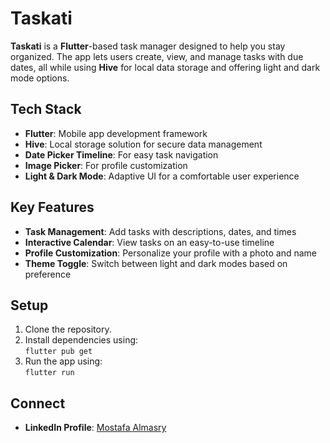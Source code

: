 # Taskati

**Taskati** is a **Flutter**-based task manager designed to help you stay organized. The app lets users create, view, and manage tasks with due dates, all while using **Hive** for local data storage and offering light and dark mode options.

## Tech Stack
- **Flutter**: Mobile app development framework
- **Hive**: Local storage solution for secure data management
- **Date Picker Timeline**: For easy task navigation
- **Image Picker**: For profile customization
- **Light & Dark Mode**: Adaptive UI for a comfortable user experience

## Key Features
- **Task Management**: Add tasks with descriptions, dates, and times
- **Interactive Calendar**: View tasks on an easy-to-use timeline
- **Profile Customization**: Personalize your profile with a photo and name
- **Theme Toggle**: Switch between light and dark modes based on preference

## Setup
1. Clone the repository.
2. Install dependencies using:  
   `flutter pub get`
3. Run the app using:  
   `flutter run`

## Connect
- **LinkedIn Profile**: [Mostafa Almasry](https://www.linkedin.com/in/mostafa2lmasry/)
